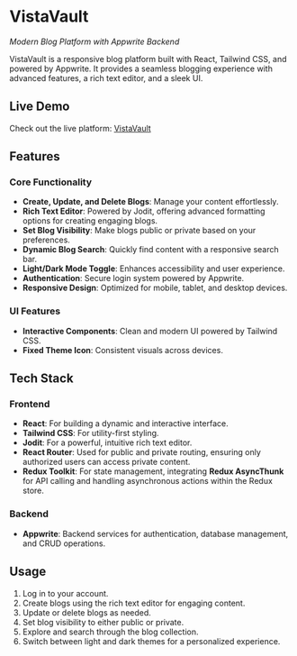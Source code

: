 # VistaVault
*Modern Blog Platform with Appwrite Backend*

VistaVault is a responsive blog platform built with React, Tailwind CSS, and powered by Appwrite. It provides a seamless blogging experience with advanced features, a rich text editor, and a sleek UI.

## Live Demo
Check out the live platform: [VistaVault](https://vista-vault-app.vercel.app/)

## Features

### Core Functionality
- **Create, Update, and Delete Blogs**: Manage your content effortlessly.  
- **Rich Text Editor**: Powered by Jodit, offering advanced formatting options for creating engaging blogs.  
- **Set Blog Visibility**: Make blogs public or private based on your preferences.  
- **Dynamic Blog Search**: Quickly find content with a responsive search bar.  
- **Light/Dark Mode Toggle**: Enhances accessibility and user experience.  
- **Authentication**: Secure login system powered by Appwrite.  
- **Responsive Design**: Optimized for mobile, tablet, and desktop devices.

### UI Features
- **Interactive Components**: Clean and modern UI powered by Tailwind CSS.  
- **Fixed Theme Icon**: Consistent visuals across devices.

## Tech Stack

### Frontend
- **React**: For building a dynamic and interactive interface.  
- **Tailwind CSS**: For utility-first styling.  
- **Jodit**: For a powerful, intuitive rich text editor.  
- **React Router**: Used for public and private routing, ensuring only authorized users can access private content.  
- **Redux Toolkit**: For state management, integrating **Redux AsyncThunk** for API calling and handling asynchronous actions within the Redux store.

### Backend
- **Appwrite**: Backend services for authentication, database management, and CRUD operations.

## Usage
1. Log in to your account.  
2. Create blogs using the rich text editor for engaging content.  
3. Update or delete blogs as needed.  
4. Set blog visibility to either public or private.  
5. Explore and search through the blog collection.  
6. Switch between light and dark themes for a personalized experience.
